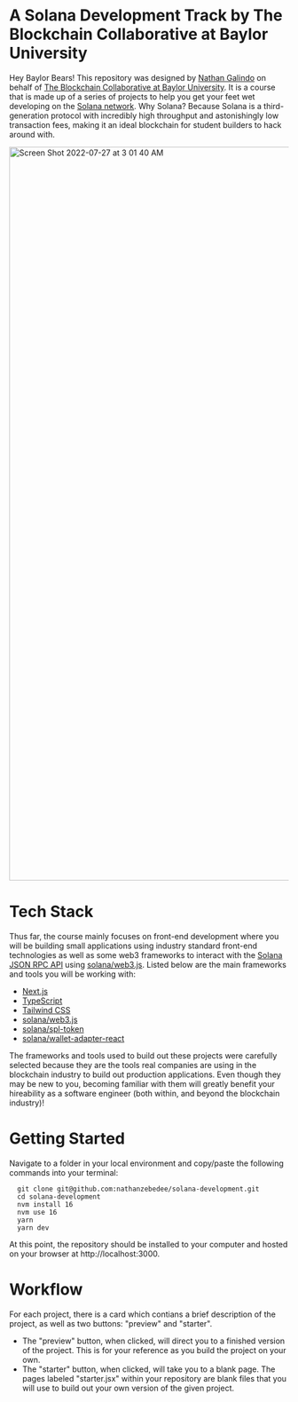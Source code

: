 # A Solana Development Track by The Blockchain Collaborative at Baylor University
Hey Baylor Bears! This repository was designed by [Nathan Galindo](https://www.linkedin.com/in/nathan-galindo-840835195/) on behalf of [The Blockchain Collaborative at Baylor University](https://www.tbcollaborative.rocks/). It is a course that is made up of a series of projects to help you get your feet wet developing on the [Solana network](https://solana.com/). Why Solana? Because Solana is a third-generation protocol with incredibly high throughput and astonishingly low transaction fees, making it an ideal blockchain for student builders to hack around with.

<img width="1322" alt="Screen Shot 2022-07-27 at 3 01 40 AM" src="https://user-images.githubusercontent.com/85138723/181194513-e07bbc2a-97df-48ad-9194-fc8c2bd8cf39.png">

# Tech Stack
Thus far, the course mainly focuses on front-end development where you will be building small applications using industry standard front-end technologies as well as some web3 frameworks to interact with the [Solana JSON RPC API](https://docs.solana.com/developing/clients/jsonrpc-api?gclid=Cj0KCQjwxIOXBhCrARIsAL1QFCZyftNFV4i4Sygxkr6LdPazw2sLMPyhQbVqFID-yy8QSqf81dxJHUoaAk2ZEALw_wcB) using [solana/web3.js](https://solana-labs.github.io/solana-web3.js/). Listed below are the main frameworks and tools you will be working with:

- [Next.js](https://nextjs.org/)
- [TypeScript](https://www.typescriptlang.org/)
- [Tailwind CSS](https://tailwindcss.com/)
- [solana/web3.js](https://solana-labs.github.io/solana-web3.js/)
- [solana/spl-token](https://solana-labs.github.io/solana-program-library/token/js/index.html)
- [solana/wallet-adapter-react](https://solana-labs.github.io/wallet-adapter/)

The frameworks and tools used to build out these projects were carefully selected because they are the tools real companies are using in the blockchain industry to build out production applications. Even though they may be new to you, becoming familiar with them will greatly benefit your hireability as a software engineer (both within, and beyond the blockchain industry)!

# Getting Started
Navigate to a folder in your local environment and copy/paste the following commands into your terminal:
```
  git clone git@github.com:nathanzebedee/solana-development.git
  cd solana-development
  nvm install 16
  nvm use 16
  yarn
  yarn dev
```
At this point, the repository should be installed to your computer and hosted on your browser at http://localhost:3000.

# Workflow
For each project, there is a card which contians a brief description of the project, as well as two buttons: "preview" and "starter". 
* The "preview" button, when clicked, will direct you to a finished version of the project. This is for your reference as you build the project on your own. 
* The "starter" button, when clicked, will take you to a blank page. The pages labeled "starter.jsx" within your repository are blank files that you will use to build out your own version of the given project.
